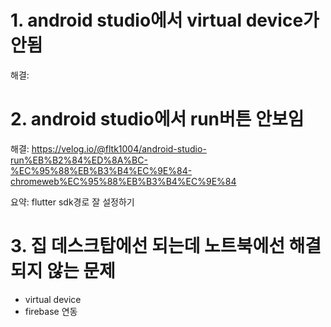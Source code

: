 # 1. android studio에서 virtual device가 안됨
해결: 
# 2. android studio에서 run버튼 안보임
해결: https://velog.io/@fltk1004/android-studio-run%EB%B2%84%ED%8A%BC-%EC%95%88%EB%B3%B4%EC%9E%84-chromeweb%EC%95%88%EB%B3%B4%EC%9E%84

요약: flutter sdk경로 잘 설정하기
# 3. 집 데스크탑에선 되는데 노트북에선 해결되지 않는 문제
- virtual device
- firebase 연동
